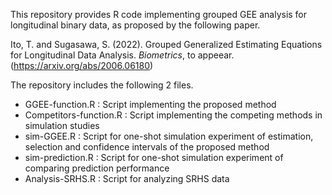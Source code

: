 This repository provides R code implementing grouped GEE analysis for longitudinal binary data, as proposed by the following paper.

Ito, T. and Sugasawa, S. (2022). Grouped Generalized Estimating Equations for Longitudinal Data Analysis. *Biometrics*, to appeear.  (https://arxiv.org/abs/2006.06180) 

The repository includes the following 2 files.

 * GGEE-function.R : Script implementing the proposed method
 * Competitors-function.R : Script implementing the competing methods in simulation studies
 * sim-GGEE.R : Script for one-shot simulation experiment of estimation, selection and confidence intervals of the proposed method 
 * sim-prediction.R : Script for one-shot simulation experiment of comparing prediction performance 
 * Analysis-SRHS.R : Script for analyzing SRHS data 
